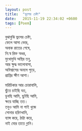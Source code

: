 ```yaml
---
layout: post
title:  "ভুলের চেষ্টা"
date:   2015-11-19 22:34:02 +0600
tags: [Poem]
---
```

বুঝাবুঝি ভুলের চেষ্টা,  
ফেলে আসা ভোর,  
অবাক রাতের শেষে,  
নি:স্ব রিক্ত অধর,  
মুখোমুখি অস্থির তনু,  
আর ক্ষুদ্ধ ভালোবাসা,  
অবিশ্বাসের অনলে পুড়ে,  
প্রাপ্তির ক্ষীণ আশা।  

মরিচিকার আর চোরাবালি,  
ছুঁতে চাইছি যত,  
ডুবছি আমি, ছুটছি আমি,  
ক্ষয়ে যাচ্ছি তত।  
তবুও আমি না পাই খুজে  
সোনার হরিণখানি,  
ব্যাঙ্গ করে, ঠাট্টা করে,  
নাই মোর তাতে গ্লানি।